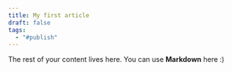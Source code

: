 ```yaml
---
title: My first article
draft: false
tags:
  - "#publish"
---
```

 
The rest of your content lives here. You can use **Markdown** here :)